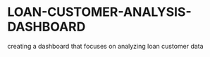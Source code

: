 # LOAN-CUSTOMER-ANALYSIS-DASHBOARD
creating a dashboard that focuses on analyzing loan customer data
